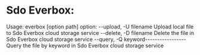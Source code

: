 Sdo Everbox:
===============================
Usage:
everbox [option path]
	option:
	--upload, -U filename                       Upload local file to Sdo Everbox cloud storage service
	--delete, -D filename                        Delete the file in Sdo Everbox cloud storage service
	--query, -Q keyword-----------------Query the file by keyword in Sdo Everbox cloud storage service
	